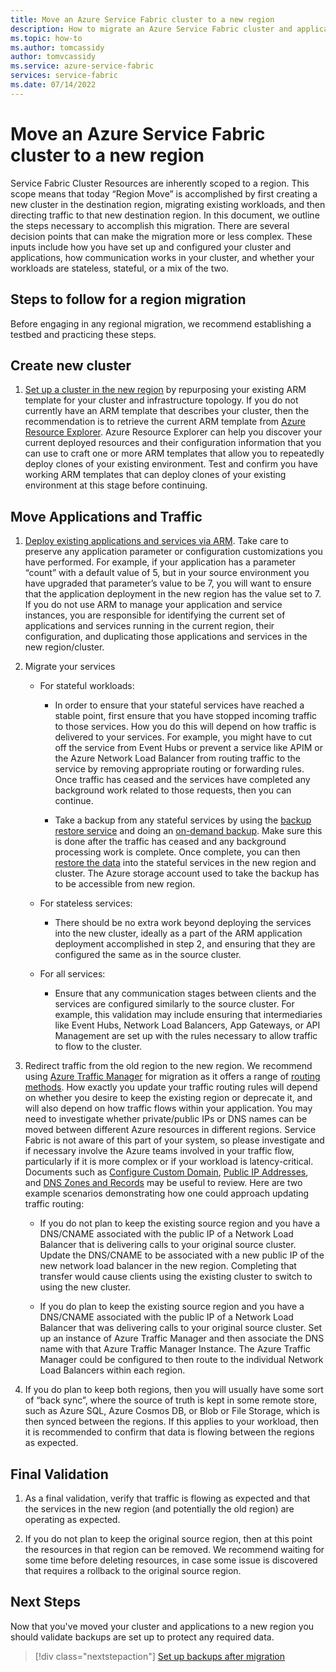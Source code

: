 ```yaml
---
title: Move an Azure Service Fabric cluster to a new region
description: How to migrate an Azure Service Fabric cluster and applications to another region.
ms.topic: how-to
ms.author: tomcassidy
author: tomvcassidy
ms.service: azure-service-fabric
services: service-fabric
ms.date: 07/14/2022
---
```


# Move an Azure Service Fabric cluster to a new region

Service Fabric Cluster Resources are inherently scoped to a region. This scope means that today “Region Move” is accomplished by first creating a new cluster in the destination region, migrating existing workloads, and then directing traffic to that new destination region. In this document, we outline the steps necessary to accomplish this migration. There are several decision points that can make the migration more or less complex. These inputs include how you have set up and configured your cluster and applications, how communication works in your cluster, and whether your workloads are stateless, stateful, or a mix of the two.  


## Steps to follow for a region migration

Before engaging in any regional migration, we recommend establishing a testbed and practicing these steps. 

## Create new cluster
1. [Set up a cluster in the new region](./service-fabric-cluster-creation-via-arm.md#use-your-own-custom-template) by repurposing your existing ARM template for your cluster and infrastructure topology. If you do not currently have an ARM template that describes your cluster, then the recommendation is to retrieve the current ARM template from [Azure Resource Explorer](https://resources.azure.com/). Azure Resource Explorer can help you discover your current deployed resources and their configuration information that you can use to craft one or more ARM templates that allow you to repeatedly deploy clones of your existing environment. Test and confirm you have working ARM templates that can deploy clones of your existing environment at this stage before continuing. 

## Move Applications and Traffic
1. [Deploy existing applications and services via ARM](service-fabric-application-arm-resource.md). Take care to preserve any application parameter or configuration customizations you have performed. For example, if your application has a parameter “count” with a default value of 5, but in your source environment you have upgraded that parameter’s value to be 7, you will want to ensure that the application deployment in the new region has the value set to 7. If you do not use ARM to manage your application and service instances, you are responsible for identifying the current set of applications and services running in the current region, their configuration, and duplicating those applications and services in the new region/cluster. 

2. Migrate your services  
   -  For stateful workloads: 
      * <p>In order to ensure that your stateful services have reached a stable point, first ensure that you have stopped incoming traffic to those services. How you do this will depend on how traffic is delivered to your services. For example, you might have to cut off the service from Event Hubs or prevent a service like APIM or the Azure Network Load Balancer from routing traffic to the service by removing appropriate routing or forwarding rules. Once traffic has ceased and the services have completed any background work related to those requests, then you can continue. </p>
      
      * Take a backup from any stateful services by using the [backup restore service](service-fabric-reliable-services-backup-restore.md) and doing an [on-demand backup](service-fabric-backup-restore-service-ondemand-backup.md). Make sure this is done after the traffic has ceased and any background processing work is complete. Once complete, you can then [restore the data](service-fabric-backup-restore-service-trigger-restore.md) into the stateful services in the new region and cluster. The Azure storage account used to take the backup has to be accessible from new region.

   -  For stateless services: 
      * <p>There should be no extra work beyond deploying the services into the new cluster, ideally as a part of the ARM application deployment accomplished in step 2, and ensuring that they are configured the same as in the source cluster.</p>

   -  For all services:  
      * <p>Ensure that any communication stages between clients and the services are configured similarly to the source cluster. For example, this validation may include ensuring that intermediaries like Event Hubs, Network Load Balancers, App Gateways, or API Management are set up with the rules necessary to allow traffic to flow to the cluster.</p>  

3. Redirect traffic from the old region to the new region. We recommend using [Azure Traffic Manager](../traffic-manager/traffic-manager-overview.md) for migration as it offers a range of [routing methods](../traffic-manager/traffic-manager-routing-methods.md). How exactly you update your traffic routing rules will depend on whether you desire to keep the existing region or deprecate it, and will also depend on how traffic flows within your application. You may need to investigate whether private/public IPs or DNS names can be moved between different Azure resources in different regions. Service Fabric is not aware of this part of your system, so please investigate and if necessary involve the Azure teams involved in your traffic flow, particularly if it is more complex or if your workload is latency-critical. Documents such as [Configure Custom Domain](../api-management/configure-custom-domain.md), [Public IP Addresses](../virtual-network/ip-services/public-ip-addresses.md), and [DNS Zones and Records](../dns/dns-zones-records.md) may be useful to review. Here are two example scenarios demonstrating how one could approach updating traffic routing:  
   * If you do not plan to keep the existing source region and you have a DNS/CNAME associated with the public IP of a Network Load Balancer that is delivering calls to your original source cluster. Update the DNS/CNAME to be associated with a new public IP of the new network load balancer in the new region. Completing that transfer would cause clients using the existing cluster to switch to using the new cluster. 
  
   * If you do plan to keep the existing source region and you have a DNS/CNAME associated with the public IP of a Network Load Balancer that was delivering calls to your original source cluster. Set up an instance of Azure Traffic Manager and then associate the DNS name with that Azure Traffic Manager Instance. The Azure Traffic Manager could be configured to then route to the individual Network Load Balancers within each region. 

4. If you do plan to keep both regions, then you will usually have some sort of “back sync”, where the source of truth is kept in some remote store, such as Azure SQL, Azure Cosmos DB, or Blob or File Storage, which is then synced between the regions. If this applies to your workload, then it is recommended to confirm that data is flowing between the regions as expected.  

## Final Validation
1. As a final validation, verify that traffic is flowing as expected and that the services in the new region (and potentially the old region) are operating as expected. 

2. If you do not plan to keep the original source region, then at this point the resources in that region can be removed. We recommend waiting for some time before deleting resources, in case some issue is discovered that requires a rollback to the original source region.  

## Next Steps
Now that you've moved your cluster and applications to a new region you should validate backups are set up to protect any required data.

> [!div class="nextstepaction"]
> [Set up backups after migration](service-fabric-backuprestoreservice-quickstart-azurecluster.md)
